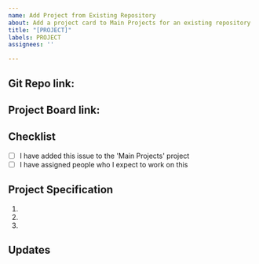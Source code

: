 ```yaml
---
name: Add Project from Existing Repository
about: Add a project card to Main Projects for an existing repository
title: "[PROJECT]"
labels: PROJECT
assignees: ''

---
```


## Git Repo link:
<!--- e.g. https://github.com/xchem/reponame --->

## Project Board link:
<!--- e.g. https://github.com/xchem/reponame/projects/2 --->

## Checklist
<!--- Fill the [ ] with [x] --->
- [ ] I have added this issue to the 'Main Projects' project
- [ ] I have assigned people who I expect to work on this

## Project Specification
<!--- Outline all specifications that the project currently has and may need, please be as descriptive as possible--->
1.
2.
3.

## Updates
<!---
Update Structure if needed
For example: 
- Add a update comment with correct reference
_Originally posted by @TJGorrie in 
https://github.com/xchem/ProjectManagement/issues/2#issuecomment-637063126
--->
